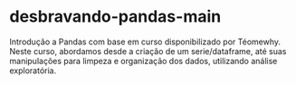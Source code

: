 # desbravando-pandas-main
 Introdução a Pandas com base em curso disponibilizado por Téomewhy. Neste curso, abordamos desde a criação de um serie/dataframe, até suas manipulações para limpeza e organização dos dados, utilizando análise exploratória.
